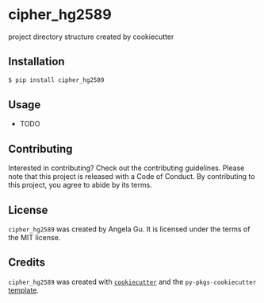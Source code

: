 # cipher_hg2589

project directory structure created by cookiecutter

## Installation

```bash
$ pip install cipher_hg2589
```

## Usage

- TODO

## Contributing

Interested in contributing? Check out the contributing guidelines. Please note that this project is released with a Code of Conduct. By contributing to this project, you agree to abide by its terms.

## License

`cipher_hg2589` was created by Angela Gu. It is licensed under the terms of the MIT license.

## Credits

`cipher_hg2589` was created with [`cookiecutter`](https://cookiecutter.readthedocs.io/en/latest/) and the `py-pkgs-cookiecutter` [template](https://github.com/py-pkgs/py-pkgs-cookiecutter).
